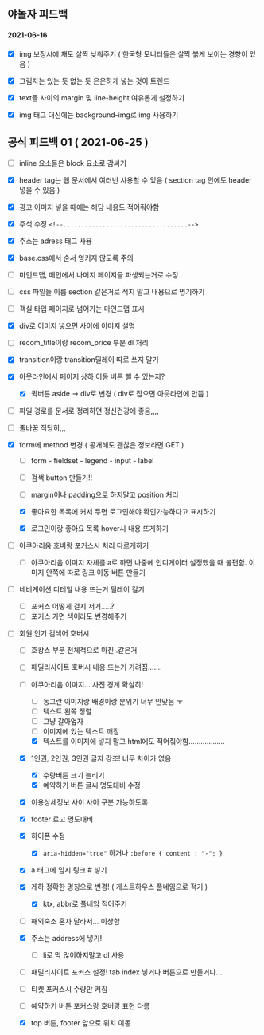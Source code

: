 ## 야놀자 피드백





#### 2021-06-16

- [x] img 보정시에 채도 살짝 낮춰주기 ( 한국형 모니터들은 살짝 붉게 보이는 경향이 있음 )
- [x] 그림자는 있는 듯 없는 듯 은은하게 넣는 것이 트렌드
- [x] text들 사이의 margin 및 line-height 여유롭게 설정하기
- [x] img 태그 대신에는 background-img로 img 사용하기 











## 공식 피드백 01 ( 2021-06-25 )

- [ ] inline 요소들은 block 요소로 감싸기

- [x] header tag는 웹 문서에서 여러번 사용할 수 있음 ( section tag 안에도 header 넣을 수 있음 )

- [x] 광고 이미지 넣을 때에는 해당 내용도 적어줘야함

- [x] 주석 수정 `<!--...................................-->`

- [x] 주소는 adress 태그 사용

- [x] base.css에서 순서 엉키지 않도록 주의 

- [ ] 마인드맵, 메인에서 나머지 페이지들 파생되는거로 수정

- [ ] css 파일들 이름 section 같은거로 적지 말고 내용으로 명기하기

- [ ] 객실 타입 페이지로 넘어가는 마인드맵 표시

- [x] div로 이미지 넣으면 사이에 이미지 설명

- [ ] recom_title이랑 recom_price 부분 dl 처리

- [x] transition이랑 transition딜레이 따로 쓰지 말기

- [x] 아웃라인에서 페이지 상하 이동 버튼 뺄 수 있는지?

  - [x] 퀵버튼 aside -> div로 변경 ( div로 잡으면 아웃라인에 안뜸 )

- [ ] 파일 경로를 문서로 정리하면 정신건강에 좋음,,,,

- [ ] 줄바꿈 적당히,,,

- [x] form에 method 변경 ( 공개해도 괜찮은 정보라면 GET )

  - [ ] form - fieldset - legend - input - label
  - [ ] 검색 button 만들기!!
  - [ ] margin이나 padding으로 하지말고 position 처리

  - [x] 좋아요한 목록에 커서 두면 로그인해야 확인가능하다고 표시하기
  - [x] 로그인이랑 좋아요 목록 hover시 내용 뜨게하기

- [ ] 아쿠아리움 호버랑 포커스시 처리 다르게하기

  - [ ] 아쿠아리움 이미지 자체를 a로 하면 나중에 인디게이터 설정했을 때 불편함. 이미지 안쪽에 따로 링크 이동 버튼 만들기

- [ ] 네비게이션 디테일 내용 뜨는거 딜레이 걸기

  - [ ] 포커스 어떻게 걸지 저거.....?
  - [ ] 포커스 가면 색이라도 변경해주기

- [ ] 회원 인기 검색어 호버시 

  - [ ] 호캉스 부분 전체적으로 마진..같은거
  - [ ] 패밀리사이트 호버시 내용 뜨는거 가려짐.......
  - [ ] 아쿠아리움 이미지... 사진 경계 확실히!
    - [ ] 동그란 이미지랑 배경이랑 분위기 너무 안맞음 ㅜ
    - [ ] 텍스트 왼쪽 정렬
    - [ ] 그냥 갈아엎자
    - [ ] 이미지에 있는 텍스트 깨짐
    - [x] 텍스트를 이미지에 넣지 말고 html에도 적어줘야함..................
  - [x] 1인권, 2인권, 3인권 글자 강조! 너무 차이가 없음
    - [x] 수량버튼 크기 늘리기
    - [x] 예약하기 버튼 글씨 명도대비 수정
  - [x] 이용상세정보 사이 사이 구분 가능하도록
  - [x] footer 로고 명도대비

  - [x] 하이픈 수정 
    - [x] `aria-hidden="true"` 하거나 `:before { content : "-"; }`

  - [x] a 태그에 임시 링크 # 넣기 
  - [x] 게하 정확한 명칭으로 변경! ( 게스트하우스 풀네임으로 적기 )
    - [x] ktx, abbr로 풀네임 적어주기
  - [ ] 해외숙소 혼자 달라서... 이상함
  - [x] 주소는 address에 넣기!
    - [ ] li로 막 많이하지말고 dl 사용
  - [ ] 패밀리사이트 포커스 설정! tab index 넣거나 버튼으로 만들거나...
  - [ ] 티켓 포커스시 수량만 커짐
  - [ ] 예약하기 버튼 포커스랑 호버랑 표현 다름
  - [x] top 버튼, footer 앞으로 위치 이동

